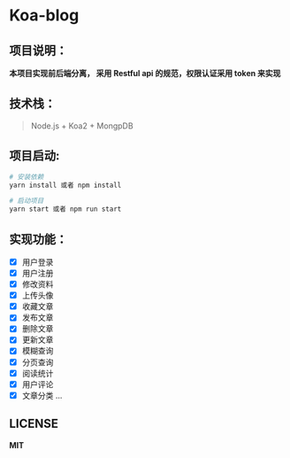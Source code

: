 # Koa-blog

## 项目说明：
**本项目实现前后端分离， 采用 Restful api 的规范，权限认证采用 token 来实现**

## 技术栈：
> Node.js + Koa2 + MongpDB

## 项目启动:

```bash
# 安装依赖
yarn install 或者 npm install

# 启动项目
yarn start 或者 npm run start
```

## 实现功能：
- [x] 用户登录
- [x] 用户注册
- [x] 修改资料
- [x] 上传头像
- [x] 收藏文章
- [x] 发布文章
- [x] 删除文章
- [x] 更新文章
- [x] 模糊查询
- [x] 分页查询
- [x] 阅读统计
- [x] 用户评论
- [x] 文章分类
...

## LICENSE
**MIT**
